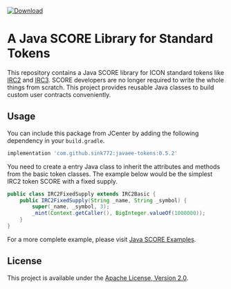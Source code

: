 [ ![Download](https://api.bintray.com/packages/sink772/maven/javaee-tokens/images/download.svg) ](https://bintray.com/sink772/maven/javaee-tokens/_latestVersion)

# A Java SCORE Library for Standard Tokens

This repository contains a Java SCORE library for ICON standard tokens like
[IRC2](https://github.com/icon-project/IIPs/blob/master/IIPS/iip-2.md) and
[IRC3](https://github.com/icon-project/IIPs/blob/master/IIPS/iip-3.md).
SCORE developers are no longer required to write the whole things from scratch.
This project provides reusable Java classes to build custom user contracts conveniently.

## Usage

You can include this package from JCenter by adding the following dependency in your `build.gradle`.

```groovy
implementation 'com.github.sink772:javaee-tokens:0.5.2'
```

You need to create a entry Java class to inherit the attributes and methods from the basic token classes.
The example below would be the simplest IRC2 token SCORE with a fixed supply.

```java
public class IRC2FixedSupply extends IRC2Basic {
    public IRC2FixedSupply(String _name, String _symbol) {
        super(_name, _symbol, 3);
        _mint(Context.getCaller(), BigInteger.valueOf(1000000));
    }
}
```

For a more complete example, please visit [Java SCORE Examples](https://github.com/icon-project/java-score-examples).

## License

This project is available under the [Apache License, Version 2.0](LICENSE).
